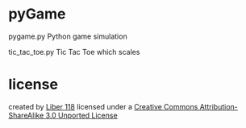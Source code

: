 pyGame
======
pygame.py
Python game simulation

tic_tac_toe.py
Tic Tac Toe which scales

license
=======
created by [Liber 118](http://liber118.com)
licensed under a [Creative Commons Attribution-ShareAlike 3.0 Unported License](http://creativecommons.org/licenses/by-sa/3.0/)

